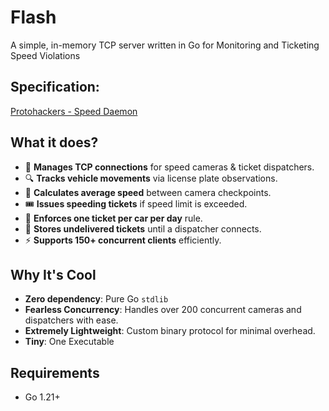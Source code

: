 # Flash
A simple, in-memory TCP server written in Go for Monitoring and Ticketing Speed Violations

## Specification:
[Protohackers - Speed Daemon](https://protohackers.com/problem/6)

## What it does?
- 🚗 **Manages TCP connections** for speed cameras & ticket dispatchers.  
- 🔍 **Tracks vehicle movements** via license plate observations.  
- 📏 **Calculates average speed** between camera checkpoints.  
- 🎟️ **Issues speeding tickets** if speed limit is exceeded.  
- 📅 **Enforces one ticket per car per day** rule.  
- 📂 **Stores undelivered tickets** until a dispatcher connects.  
- ⚡ **Supports 150+ concurrent clients** efficiently.  

## Why It's Cool
- **Zero dependency**: Pure Go `stdlib` 
- **Fearless Concurrency**: Handles over 200 concurrent cameras and dispatchers with ease.
- **Extremely Lightweight**: Custom binary protocol for minimal overhead.
- **Tiny**: One Executable

## Requirements
- Go 1.21+


